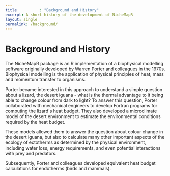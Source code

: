 ```yaml
---
title          : "Background and History"
excerpt: A short history of the development of NicheMapR
layout: single
permalink: /background/
---
```

<h1>Background and History</h1>

<p>
The NicheMapR package is an R implementation of a biophysical modelling software originally developed by Warren Porter and colleagues in the 1970s. Biophysical modelling is the application of physical principles of heat, mass and momentum transfer to organisms. 
<p>
Porter became interested in this approach to understand a simple question about a lizard, the desert iguana - what is the thermal advantage to it being able to change colour from dark to light? To answer this question, Porter collaborated with mechanical engineers to develop Fortran programs for computing the lizard's heat budget. They also developed a microclimate model of the desert environment to estimate the environmental conditions required by the heat budget. 
<p>
These models allowed them to answer the question about colour change in the desert iguana, but also to calculate many other important aspects of the ecology of ectotherms as determined by the physical environment, including water loss, energy requirements, and even potential interactions with prey and predators.
<p>
Subsequently, Porter and colleagues developed equivalent heat budget calculations for endotherms (birds and mammals).